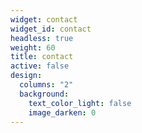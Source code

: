 ```yaml
---
widget: contact
widget_id: contact
headless: true
weight: 60
title: contact
active: false
design:
  columns: "2"
  background:
    text_color_light: false
    image_darken: 0
---
```

